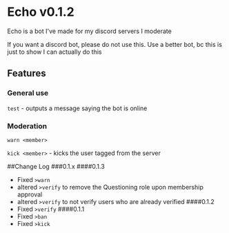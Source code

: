 # Echo v0.1.2
Echo is a bot I've made for my discord servers I moderate

If you want a discord bot, please do not use this. Use a better bot, bc this is just to show I can actually do this

## Features
### General use
`test` - outputs a message saying the bot is online

### Moderation
`warn <member>`

`kick <member>` - kicks the user tagged from the server

##Change Log
###0.1.x
####0.1.3
* Fixed `>warn`
* altered `>verify` to remove the Questioning role upon membership approval
* altered `>verify` to not verify users who are already verified
####0.1.2
* Fixed `>verify`
####0.1.1
* Fixed `>ban` 
* Fixed `>kick`